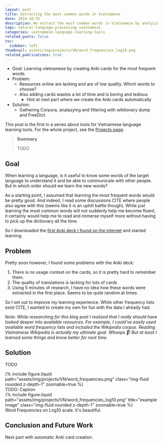 ```yaml
---
layout: post
title: Extracting the most common words in Vietnamese
date: 2024-10-25
description: We extract the most common words in Vietnamese by analyzing word frequencies of large bodies of text
tags: natural-language-processing vietnamese
categories: vietnamese-language-learning-tools
related_posts: false
toc:
  sidebar: left
thumbnail: assets/img/projects/VN/word_frequencies_log10.png
related_publications: true
---
```


- Goal: Learning vietnamese by creating Anki cards for the most frequent words
- Problem:
  - Resources online are lacking and are of low quality. Which words to choose?
  - Also adding cards wastes a lot of time and is boring and tedious
    - Hint at next part where we create the Anki cards automatically
- Solution:
  - Gathering Corpora, analazying and filtering with wiktionary dump and FreeDict.

This post is the first in a series about tools for Vietnamese language learning tools. For the whole project, see the [Projects page](/projects).

> **Summary**
>
> TODO

## Goal

When learning a language, is it useful to know some words of the target language to understand it and be able to communicate with other people. But in which order should we learn the new words?

As a starting point, I assumed that learning the most frequent words would be pretty good. And indeed, I read some discussions CITE where people also agree with this (seems like it is an uphill battle though). While just learning the most common words will not suddenly help me become fluent, it certainly would help me to read and immerse myself more without having to pick up the dictionary all the time.

So I downloaded the [first Anki deck I found on the internet](https://Ankiweb.net/shared/info/1903023972) and started learning.

## Problem

Pretty soon however, I found some problems with the Anki deck:

1. There is no usage context on the cards, so it is pretty hard to remember them.
2. The quality of translations is lacking for lots of cards
3. Using 5 minutes of research, I have no idea how these words were extracted in the first place. Seems to be quite random at times.

<!-- https://wortschatz.uni-leipzig.de/en/download/ -->
<!-- https://github.com/rspeer/wordfreq -->
<!-- https://github.com/rspeer/wordfreq -->
So I set out to improve my learning experience. While other frequency lists exist CITE, I wanted to create my own for fun with the data I already had.

*Note: While researching for this blog post I realized that I really should have looked deeper into available resources. For example, I could've easily used available word frequency lists and included the Wikipedia corpus. Reading Vietnamese Wikipedia is actually my ultimate goal. Whoops 🤦! But at least I learned some things and know better for next time.*

## Solution

TODO
<div class="row">
    <div class="col-sm mt-3 mt-md-0">
        {% include figure.liquid path="assets/img/projects/VN/word_frequencies.png" class="img-fluid rounded z-depth-1" zoomable=true %}
    </div>
</div>
<div class="caption">
    TODO: Caption
</div>

<div class="row">
    <div class="col-sm mt-3 mt-md-0">
        {% include figure.liquid path="assets/img/projects/VN/word_frequencies_log10.png" title="example image" class="img-fluid rounded z-depth-1" zoomable=true %}
    </div>
</div>
<div class="caption">
    Word Frequencies on Log10 scale. It's beautiful.
</div>

## Conclusion and Future Work

Next part with automatic Anki card creation.
